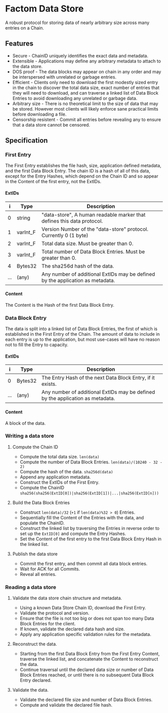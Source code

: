 # Factom Data Store

A robust protocol for storing data of nearly arbitrary size across many entries
on a Chain.

## Features
- Secure - ChainID uniquely identifies the exact data and metadata.
- Extensible - Applications may define any arbitrary metadata to attach to the
  data store.
- DOS proof - The data blocks may appear on chain in any order and may be
  interspersed with unrelated or garbage entries.
- Efficient - Clients only need to download the first modestly sized entry in
  the chain to discover the total data size, exact number of entries that they
will need to download, and can traverse a linked list of Data Block Entries to
avoid downloading any unrelated or garbage data.
- Arbitrary size - There is no theoretical limit to the size of data that may
  be stored. However most clients will likely enforce sane practical limits
before downloading a file.
- Censorship resistent - Commit all entries before revealing any to ensure that
  a data store cannot be censored.

## Specification

### First Entry

The First Entry establishes the file hash, size, application defined metadata,
and the first Data Block Entry. The chain ID is a hash of all of this data,
except for the Entry Hashes, which depend on the Chain ID and so appear in the
Content of the first entry, not the ExtIDs.

#### ExtIDs
| i   | Type      | Description                                                                    |
|-----|---------- |--------------------------------------------------------------------------------|
| 0   | string    | "data-store",  A human readable marker that defines this data protocol.        |
| 1   | varInt\_F | Version Number of the "data-store" protocol. Currently 0 (1 byte)              |
| 2   | varInt\_F | Total data size. Must be greater than 0.                                       |
| 3   | varInt\_F | Total number of Data Block Entries. Must be greater than 0.                    |
| 4   | Bytes32   | The sha256d hash of the data.                                                  |
| ... | (any)     | Any number of additional ExtIDs may be defined by the application as metadata. |

#### Content

The Content is the Hash of the first Data Block Entry.

### Data Block Entry

The data is split into a linked list of Data Block Entries, the first of which
is established in the First Entry of the Chain. The amount of data to include
in each entry is up to the application, but most use-cases will have no reason
not to fill the Entry to capacity.

#### ExtIDs
| i   | Type      | Description                                                                    |
|-----|---------- |--------------------------------------------------------------------------------|
| 0   | Bytes32   | The Entry Hash of the next Data Block Entry, if it exists.                     |
| ... | (any)     | Any number of additional ExtIDs may be defined by the application as metadata. |

#### Content

A block of the data.

### Writing a data store

1. Compute the Chain ID
    - Compute the total data size. `len(data)`
    - Compute the number of Data Block Entries. `len(data)/(10240 - 32 - 2)`
    - Compute the hash of the data. `sha256d(data)`
    - Append any application metadata.
    - Construct the ExtIDs of the First Entry.
    - Compute the ChainID
      `sha256(sha256(ExtID[0])|sha256(ExtID[1])|...|sha256(ExtID[n]))`

2. Build the Data Block Entries
    - Construct `len(data)/32` (`+1` if `len(data)%32 > 0`) Entries.
    - Sequentially fill the Content of the Entries with the data, and populate
      the ChainID.
    - Construct the linked list by traversing the Entries in reverse order to
      set up the `ExtID[0]` and compute the Entry Hashes.
    -  Set the Content of the first entry to the first Data Block Entry Hash in
       the linked list.

3. Publish the data store
    - Commit the first entry, and then commit all data block entries.
    - Wait for ACK for all Commits.
    - Reveal all entries.

### Reading a data store

1. Validate the data store chain structure and metadata.
    - Using a known Data Store Chain ID, download the First Entry.
    - Validate the protocol and version.
    - Ensure that the file is not too big or does not span too many Data Block
      Entries for the client.
    - If known, validate the declared data hash and size.
    - Apply any application specific validation rules for the metadata.

2. Reconstruct the data.
    - Starting from the first Data Block Entry from the First Entry Content,
      traverse the linked list, and concatenate the Content to reconstruct the
data.
    - Continue traversal until the declared data size or number of Data Block
      Entries reached, or until there is no subsequent Data Block Entry
declared.

3. Validate the data.
    - Validate the declared file size and number of Data Block Entries.
    - Compute and validate the declared file hash.
